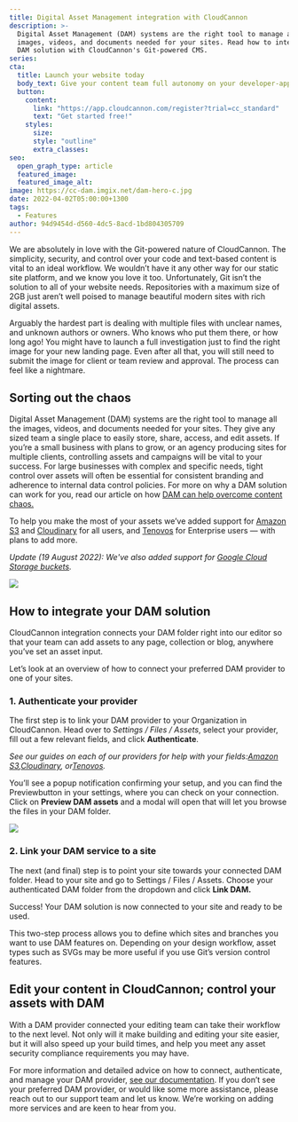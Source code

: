 ```yaml
---
title: Digital Asset Management integration with CloudCannon
description: >-
  Digital Asset Management (DAM) systems are the right tool to manage all the
  images, videos, and documents needed for your sites. Read how to integrate a
  DAM solution with CloudCannon's Git-powered CMS.
series:
cta:
  title: Launch your website today
  body_text: Give your content team full autonomy on your developer-approved tech stack with CloudCannon.
  button:
    content: 
      link: "https://app.cloudcannon.com/register?trial=cc_standard"
      text: "Get started free!"
    styles:
      size:
      style: "outline"
      extra_classes:
seo:
  open_graph_type: article
  featured_image:
  featured_image_alt:
image: https://cc-dam.imgix.net/dam-hero-c.jpg
date: 2022-04-02T05:00:00+1300
tags:
  - Features
author: 94d9454d-d560-4dc5-8acd-1bd804305709
---
```

We are absolutely in love with the Git-powered nature of CloudCannon. The simplicity, security, and control over your code and text-based content is vital to an ideal workflow. We wouldn’t have it any other way for our static site platform, and we know you love it too. Unfortunately, Git isn’t the solution to all of your website needs. Repositories with a maximum size of 2GB just aren’t well poised to manage beautiful modern sites with rich digital assets.

Arguably the hardest part is dealing with multiple files with unclear names, and unknown authors or owners. Who knows who put them there, or how long ago\! You might have to launch a full investigation just to find the right image for your new landing page. Even after all that, you will still need to submit the image for client or team review and approval. The process can feel like a nightmare.

## Sorting out the chaos

Digital Asset Management (DAM) systems are the right tool to manage all the images, videos, and documents needed for your sites. They give any sized team a single place to easily store, share, access, and edit assets. If you’re a small business with plans to grow, or an agency producing sites for multiple clients, controlling assets and campaigns will be vital to your success. For large businesses with complex and specific needs, tight control over assets will often be essential for consistent branding and adherence to internal data control policies. For more on why a DAM solution can work for you, read our article on how [DAM can help overcome content chaos.](https://cloudcannon.com/blog/overcoming-content-chaos-with-digital-asset-management/)

To help you make the most of your assets we’ve added support for [Amazon S3](https://aws.amazon.com/s3/) and [Cloudinary](https://cloudinary.com/) for all users, and [Tenovos](https://tenovos.com/) for Enterprise users — with plans to add more.

*Update (19 August 2022): We've also added support for [Google Cloud Storage buckets](https://cloud.google.com/storage/docs/buckets).*

![](https://cc-dam.imgix.net/dam-diagram-c.png)

## How to integrate your DAM solution

CloudCannon integration connects your DAM folder right into our editor so that your team can add assets to any page, collection or blog, anywhere you’ve set an asset input. 

Let’s look at an overview of how to connect your preferred DAM provider to one of your sites.

### 1\. Authenticate your provider

The first step is to link your DAM provider to your Organization in CloudCannon. Head over to *Settings / Files / Assets*, select your provider, fill out a few relevant fields, and click **Authenticate**. 

*See our guides on each of our providers for help with your fields:*[*Amazon S3*](https://cloudcannon.com/documentation/articles/creating-an-s3-dam/?ssg=Other)*,*[*Cloudinary*](https://cloudcannon.com/documentation/articles/creating-a-cloudinary-dam/?ssg=Other)*, or*[*Tenovos*](https://cloudcannon.com/documentation/articles/creating-a-tenovos-dam/?ssg=Other)*.*

You’ll see a popup notification confirming your setup, and you can find the Previewbutton in your settings, where you can check on your connection. Click on **Preview DAM assets** and a modal will open that will let you browse the files in your DAM folder.

![](https://cc-dam.imgix.net/DAM-files-preview-c.jpg)

### 2\. Link your DAM service to a site

The next (and final) step is to point your site towards your connected DAM folder. Head to your site and go to Settings / Files / Assets. Choose your authenticated DAM folder from the dropdown and click **Link DAM.**

Success\! Your DAM solution is now connected to your site and ready to be used. 

This two-step process allows you to define which sites and branches you want to use DAM features on. Depending on your design workflow, asset types such as SVGs may be more useful if you use Git’s version control features.

## Edit your content in CloudCannon; control your assets with DAM

With a DAM provider connected your editing team can take their workflow to the next level. Not only will it make building and editing your site easier, but it will also speed up your build times, and help you meet any asset security compliance requirements you may have. 

For more information and detailed advice on how to connect, authenticate, and manage your DAM provider, [see our documentation](https://cloudcannon.com/documentation/articles/managing-your-connected-dams/). If you don’t see your preferred DAM provider, or would like some more assistance, please reach out to our support team and let us know. We’re working on adding more services and are keen to hear from you. 